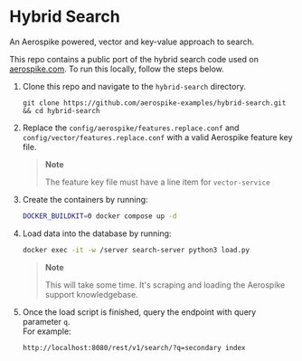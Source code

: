 # Hybrid Search
An Aerospike powered, vector and key-value approach to search.

This repo contains a public port of the hybrid search code used on [aerospike.com](https://aerospike.com).
To run this locally, follow the steps below.

1. Clone this repo and navigate to the `hybrid-search` directory.
    ```
    git clone https://github.com/aerospike-examples/hybrid-search.git && cd hybrid-search
    ```
2. Replace the `config/aerospike/features.replace.conf` and `config/vector/features.replace.conf` with a valid Aerospike feature key file.
    >**Note**
    >
    >The feature key file must have a line item for `vector-service`
3. Create the containers by running:
    ```bash
    DOCKER_BUILDKIT=0 docker compose up -d
    ```
4. Load data into the database by running:
    ```bash
    docker exec -it -w /server search-server python3 load.py
    ```
    >**Note**
    >
    >This will take some time. It's scraping and loading the Aerospike support knowledgebase.
5. Once the load script is finished, query the endpoint with query parameter `q`.  
   For example:
    ```
    http://localhost:8080/rest/v1/search/?q=secondary index
    ```
    

